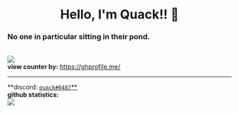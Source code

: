<h1 align="center">Hello, I'm Quack!! 👋</h1>
<h3 align="left">No one in particular sitting in their pond.</h3>
  
<br /> ![](https://api.ghprofile.me/view?username=quaackk&style=for-the-badge&color=ebc77c)
<br /> **view counter by:** https://ghprofile.me/

---
**discord: [`quack#0487`**](https://discord.com/users/626932139166007347)
<br /> **github statistics:**
<br /> ![](https://github-readme-stats.vercel.app/api?username=quaackk&theme=ayu-mirage&hide_border=true&card_width=3)
